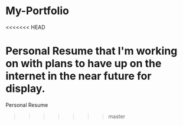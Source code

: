 # My-Portfolio
<<<<<<< HEAD

Personal Resume that I'm working on with plans to have up on the internet in the near future for display. 
=======
Personal Resume
>>>>>>> master
